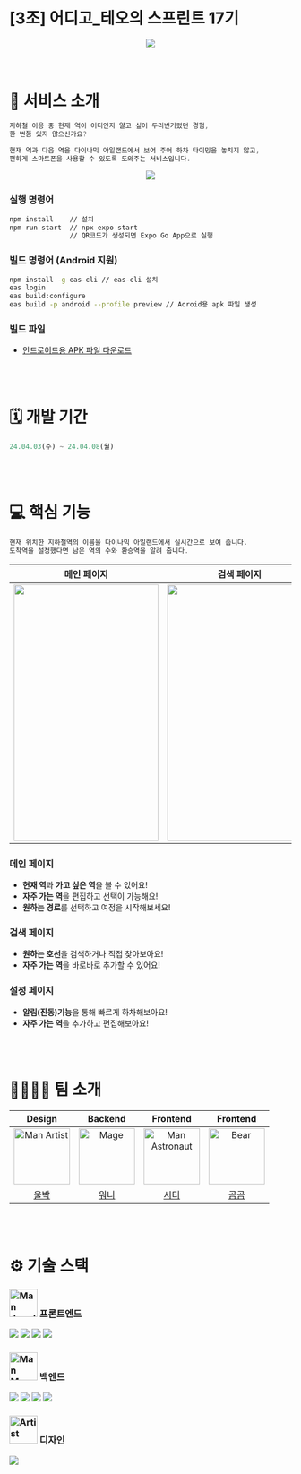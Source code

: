 # [3조] 어디고_테오의 스프린트 17기

<div align="middle">
  <img src="https://github.com/O-digo/odigo/assets/11751089/59423d7b-8436-4e4d-a29c-454b1a671631">
</div>

<br >
<br >

# 💼 서비스 소개
```jsx
지하철 이용 중 현재 역이 어디인지 알고 싶어 두리번거렸던 경험,
한 번쯤 있지 않으신가요?

현재 역과 다음 역을 다이나믹 아일랜드에서 보여 주어 하차 타이밍을 놓치지 않고,
편하게 스마트폰을 사용할 수 있도록 도와주는 서비스입니다.
```

<div align="middle">
  <img src="https://github.com/O-digo/odigo/assets/11751089/89ad244e-ea4b-49c1-a8d8-bb2cedb846b2">
</div>

### 실행 명령어
```bash
npm install    // 설치 
npm run start  // npx expo start
               // QR코드가 생성되면 Expo Go App으로 실행
```
### 빌드 명령어 (Android 지원)
```bash
npm install -g eas-cli // eas-cli 설치
eas login
eas build:configure
eas build -p android --profile preview // Adroid용 apk 파일 생성
```
### 빌드 파일
- [안드로이드용 APK 파일 다운로드](https://expo.dev/artifacts/eas/814Jna7C3wwhYwHJqW2uCC.apk)

<br >
<br >

# 🗓️ 개발 기간

```jsx
24.04.03(수) ~ 24.04.08(월)
```

<br >
<br >

# 💻 핵심 기능

```jsx
현재 위치한 지하철역의 이름을 다이나믹 아일랜드에서 실시간으로 보여 줍니다.
도착역을 설정했다면 남은 역의 수와 환승역을 알려 줍니다.
```
|                **메인 페이지**           |     **검색 페이지**   |     **설정 페이지**     |
| :----------------------------------: | :--------------: | :--------------: |
| <img src="https://github.com/O-digo/odigo/assets/11751089/d82b31ce-b6db-4764-81d7-d607b2546f8e" width=258 height=458>| <img src="https://github.com/O-digo/odigo/assets/11751089/62911dfa-e0ac-47df-ab8e-8a61d6691930" width=258 height=458> | <img src="https://github.com/O-digo/odigo/assets/11751089/08e64e3a-6d25-4f0a-bb45-3d6d662f66fb" width=258 height=458> | 


### 메인 페이지
- **현재 역**과 **가고 싶은 역**을 볼 수 있어요!
- **자주 가는 역**을 편집하고 선택이 가능해요!
- **원하는 경로**를 선택하고 여정을 시작해보세요!

### 검색 페이지
- **원하는 호선**을 검색하거나 직접 찾아보아요!
- **자주 가는 역**을 바로바로 추가할 수 있어요!

### 설정 페이지
- **알림(진동)기능**을 통해 빠르게 하차해보아요!
- **자주 가는 역**을 추가하고 편집해보아요!

<br >
<br >

# 👨‍👩‍👧‍👦 팀 소개
|                Design                |     Backend      |     Frontend     |     Frontend     |
| :----------------------------------: | :--------------: | :--------------: | :--------------: |
|<img src="https://raw.githubusercontent.com/Tarikul-Islam-Anik/Animated-Fluent-Emojis/master/Emojis/People/Man%20Artist.png" alt="Man Artist" width="100" height="100" />|<img src="https://raw.githubusercontent.com/Tarikul-Islam-Anik/Animated-Fluent-Emojis/master/Emojis/People/Mage.png" alt="Mage" width="100" height="100" />|<img src="https://raw.githubusercontent.com/Tarikul-Islam-Anik/Animated-Fluent-Emojis/master/Emojis/People/Man%20Astronaut.png" alt="Man Astronaut" width="100" height="100" />|<img src="https://raw.githubusercontent.com/Tarikul-Islam-Anik/Animated-Fluent-Emojis/master/Emojis/Animals/Bear.png" alt="Bear" width="100" height="100" />|
| [울박](https://github.com/yohanux) | [워니](https://github.com/hyew-kim) | [시티](https://github.com/twoong01) | [곰곰](https://github.com/redcontroller) |
<br>
<br>

# ⚙️ 기술 스택

### <img src="https://raw.githubusercontent.com/Tarikul-Islam-Anik/Animated-Fluent-Emojis/master/Emojis/People/Man%20Juggling.png" alt="Man Juggling" width="50" height="50" /> 프론트엔드
<div align="left">
  <img src="https://img.shields.io/badge/React_Native-20232A?style=for-the-badge&logo=react&logoColor=61DAFB">
  <img src="https://img.shields.io/badge/Expo-000020?style=for-the-badge&logo=Expo&logoColor=white">
  <img src="https://img.shields.io/badge/styled--components-DB7093?style=for-the-badge&logo=styled-components&logoColor=white">
  <img src="https://img.shields.io/badge/ZUSTAND-20232A?style=for-the-badge&logo=zustand&logoColor=61DAFB">
</div>

### <img src="https://raw.githubusercontent.com/Tarikul-Islam-Anik/Animated-Fluent-Emojis/master/Emojis/People/Man%20Mage.png" alt="Man Mage" width="50" height="50" /> 백엔드
<div align="left">
  <img src="https://img.shields.io/badge/Spring Boot-6DB33F?style=for-the-badge&logo=springboot&logoColor=white">
  <img src="https://img.shields.io/badge/Gradle-02303A.svg?style=for-the-badge&logo=Gradle&logoColor=white">
  <img src="https://img.shields.io/badge/Heroku-430098?style=for-the-badge&logo=heroku&logoColor=white">
  <img src="https://img.shields.io/badge/MyBatis-430098?style=for-the-badge&logo=mybatis&logoColor=white">
</div>

### <img src="https://raw.githubusercontent.com/Tarikul-Islam-Anik/Animated-Fluent-Emojis/master/Emojis/People/Artist.png" alt="Artist" width="50" height="50" /> 디자인
<div align="left">
  <img src="https://img.shields.io/badge/Figma-F24E1E?style=for-the-badge&logo=Figma&logoColor=white">
</div>

<br/>
<br/>
